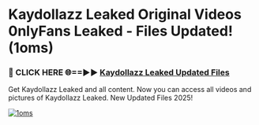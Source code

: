 # Kaydollazz Leaked Original Videos 0nlyFans Leaked - Files Updated! (1oms)

<h3>🔴 CLICK HERE 🌐==►► <a href="https://tinyurl.com/ehrbuxhb" rel="nofollow">Kaydollazz Leaked Updated Files</a></h3>

Get Kaydollazz Leaked and all content. Now you can access all videos and pictures of Kaydollazz Leaked. New Updated Files 2025!

[![1oms](https://i.imgur.com/lVYEuWS.gif)](https://tinyurl.com/ehrbuxhb)
